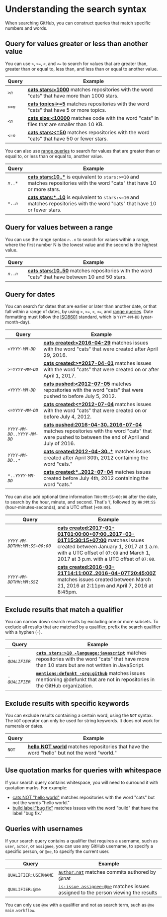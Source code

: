 # Understanding the search syntax

When searching GitHub, you can construct queries that match specific numbers and words.

## Query for values greater or less than another value

You can use `>`, `>=`, `<`, and `<=` to search for values that are greater than, greater than or equal to, less than, and less than or equal to another value.

Query  | Example
------------- | -------------
<code>><em>n</em></code> | **[cats stars:>1000](https://github.com/search?utf8=%E2%9C%93&q=cats+stars%3A%3E1000&type=Repositories)** matches repositories with the word "cats" that have more than 1000 stars.
<code>>=<em>n</em></code> | **[cats topics:>=5](https://github.com/search?utf8=%E2%9C%93&q=cats+topics%3A%3E%3D5&type=Repositories)** matches repositories with the word "cats" that have 5 or more topics.
<code><<em>n</em></code> | **[cats size:<10000](https://github.com/search?utf8=%E2%9C%93&q=cats+size%3A%3C10000&type=Code)** matches code with the word "cats" in files that are smaller than 10 KB.
<code><=<em>n</em></code> | **[cats stars:<=50](https://github.com/search?utf8=%E2%9C%93&q=cats+stars%3A%3C%3D50&type=Repositories)** matches repositories with the word "cats" that have 50 or fewer stars.

You can also use [range queries](#query-for-values-between-a-range) to search for values that are greater than or equal to, or less than or equal to, another value.

Query  | Example
------------- | -------------
<code><em>n</em>..*</code> | **[cats stars:10..*](https://github.com/search?utf8=%E2%9C%93&q=cats+stars%3A10..*&type=Repositories)** is equivalent to `stars:>=10` and matches repositories with the word "cats" that have 10 or more stars.
<code>*..<em>n</em></code> | **[cats stars:*..10](https://github.com/search?utf8=%E2%9C%93&q=cats+stars%3A%22*..10%22&type=Repositories)** is equivalent to `stars:<=10` and matches repositories with the word "cats" that have 10 or fewer stars.

## Query for values between a range

You can use the range syntax <code><em>n</em>..<em>n</em></code> to search for values within a range, where the first number N is the lowest value and the second is the highest value.

Query  | Example
------------- | -------------
<code><em>n</em>..<em>n</em></code>  | **[cats stars:10..50](https://github.com/search?utf8=%E2%9C%93&q=cats+stars%3A10..50&type=Repositories)** matches repositories with the word "cats" that have between 10 and 50 stars.

## Query for dates

You can search for dates that are earlier or later than another date, or that fall within a range of dates, by using `>`, `>=`, `<`, `<=`, and [range queries](#query-for-values-between-a-range). Date formatting must follow the [ISO8601](http://en.wikipedia.org/wiki/ISO_8601) standard, which is `YYYY-MM-DD` (year-month-day).

Query  | Example
------------- | -------------
<code>><em>YYYY</em>-<em>MM</em>-<em>DD</em></code> | **[cats created:>2016-04-29](https://github.com/search?utf8=%E2%9C%93&q=cats+created%3A%3E2016-04-29&type=Issues)** matches issues with the word "cats" that were created after April 29, 2016.
<code>>=<em>YYYY</em>-<em>MM</em>-<em>DD</em></code> | **[cats created:>=2017-04-01](https://github.com/search?utf8=%E2%9C%93&q=cats+created%3A%3E%3D2017-04-01&type=Issues)** matches issues with the word "cats" that were created on or after April 1, 2017.
<code><<em>YYYY</em>-<em>MM</em>-<em>DD</em></code> | **[cats pushed:<2012-07-05](https://github.com/search?q=cats+pushed%3A%3C2012-07-05&type=Repositories&utf8=%E2%9C%93)** matches repositories with the word "cats" that were pushed to before July 5, 2012.
<code><=<em>YYYY</em>-<em>MM</em>-<em>DD</em></code> | **[cats created:<=2012-07-04](https://github.com/search?utf8=%E2%9C%93&q=cats+created%3A%3C%3D2012-07-04&type=Issues)** matches issues with the word "cats" that were created on or before July 4, 2012.
<code><em>YYYY</em>-<em>MM</em>-<em>DD</em>..<em>YYYY</em>-<em>MM</em>-<em>DD</em></code> | **[cats pushed:2016-04-30..2016-07-04](https://github.com/search?utf8=%E2%9C%93&q=cats+pushed%3A2016-04-30..2016-07-04&type=Repositories)** matches repositories with the word "cats" that were pushed to between the end of April and July of 2016.
<code><em>YYYY</em>-<em>MM</em>-<em>DD</em>..*</code> | **[cats created:2012-04-30..*](https://github.com/search?utf8=%E2%9C%93&q=cats+created%3A2012-04-30..*&type=Issues)** matches issues created after April 30th, 2012 containing the word "cats."
<code>*..<em>YYYY</em>-<em>MM</em>-<em>DD</em></code> | **[cats created:*..2012-07-04](https://github.com/search?utf8=%E2%9C%93&q=cats+created%3A*..2012-07-04&type=Issues)** matches issues created before July 4th, 2012 containing the word "cats."

You can also add optional time information `THH:MM:SS+00:00` after the date, to search by the hour, minute, and second. That's `T`, followed by `HH:MM:SS` (hour-minutes-seconds), and a UTC offset (`+00:00`).

Query  | Example
------------- | -------------
<code><em>YYYY</em>-<em>MM</em>-<em>DD</em>T<em>HH</em>:<em>MM</em>:<em>SS</em>+<em>00</em>:<em>00</em></code> | **[cats created:2017-01-01T01:00:00+07:00..2017-03-01T15:30:15+07:00](https://github.com/search?utf8=%E2%9C%93&q=cats+created%3A2017-01-01T01%3A00%3A00%2B07%3A00..2017-03-01T15%3A30%3A15%2B07%3A00&type=Issues)** matches issues created between January 1, 2017 at 1 a.m. with a UTC offset of `07:00` and March 1, 2017 at 3 p.m. with a UTC offset of `07:00`.
<code><em>YYYY</em>-<em>MM</em>-<em>DD</em>T<em>HH</em>:<em>MM</em>:<em>SS</em>Z</code>  | **[cats created:2016-03-21T14:11:00Z..2016-04-07T20:45:00Z](https://github.com/search?utf8=%E2%9C%93&q=cats+created%3A2016-03-21T14%3A11%3A00Z..2016-04-07T20%3A45%3A00Z&type=Issues)** matches issues created between March 21, 2016 at 2:11pm and April 7, 2016 at 8:45pm.

## Exclude results that match a qualifier

You can narrow down search results by excluding one or more subsets. To exclude all results that are matched by a qualifier, prefix the search qualifier with a hyphen (`-`).

Query  | Example
------------- | -------------
<code>-<em>QUALIFIER</em></code>  | **[`cats stars:>10 -language:javascript`](https://github.com/search?q=cats+stars%3A>10+-language%3Ajavascript&type=Repositories)** matches repositories with the word "cats" that have more than 10 stars but are not written in JavaScript.
<code>-<em>QUALIFIER</em></code>  | **[`mentions:defunkt -org:github`](https://github.com/search?utf8=%E2%9C%93&q=mentions%3Adefunkt+-org%3Agithub&type=Issues)** matches issues mentioning @defunkt that are not in repositories in the GitHub organization.

## Exclude results with specific keywords

You can exclude results containing a certain word, using the `NOT` syntax. The `NOT` operator can only be used for string keywords. It does not work for numerals or dates.

Query  | Example
------------- | -------------
`NOT`  | **[hello NOT world](https://github.com/search?q=hello+NOT+world&type=Repositories)** matches repositories that have the word "hello" but not the word "world."

## Use quotation marks for queries with whitespace

If your search query contains whitespace, you will need to surround it with quotation marks. For example:

- [cats NOT "hello world"](https://github.com/search?utf8=✓&q=cats+NOT+"hello+world"&type=Repositories) matches repositories with the word "cats" but not the words "hello world."
- [build label:"bug fix"](https://github.com/search?utf8=%E2%9C%93&q=build+label%3A%22bug+fix%22&type=Issues) matches issues with the word "build" that have the label "bug fix."

## Queries with usernames

If your search query contains a qualifier that requires a username, such as `user`, `actor`, or `assignee`, you can use any GitHub username, to specify a specific person, or `@me`, to specify the current user.

Query  | Example
------------- | -------------
`QUALIFIER:USERNAME` | [`author:nat`](https://github.com/search?q=author%3Anat&type=Commits) matches commits authored by @nat
`QUALIFIER:@me` | [`is:issue assignee:@me`](https://github.com/search?q=is%3Aissue+assignee%3A%40me&type=Issues) matches issues assigned to the person viewing the results

You can only use `@me` with a qualifier and not as search term, such as `@me main.workflow`.
